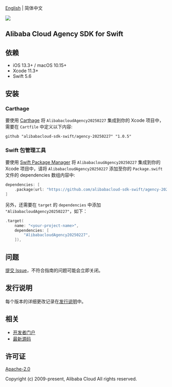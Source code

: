 [English](README.md) | 简体中文

![](https://aliyunsdk-pages.alicdn.com/icons/AlibabaCloud.svg)

## Alibaba Cloud Agency SDK for Swift

## 依赖

- iOS 13.3+ / macOS 10.15+
- Xcode 11.3+
- Swift 5.6

## 安装

### Carthage

要使用 [Carthage](https://github.com/Carthage/Carthage) 将 `AlibabacloudAgency20250227` 集成到你的 Xcode 项目中，需要在 `Cartfile` 中定义以下内容:

```ogdl
github "alibabacloud-sdk-swift/agency-20250227" "1.0.5"
```

### Swift 包管理工具

要使用 [Swift Package Manager](https://swift.org/package-manager/) 将 `AlibabacloudAgency20250227` 集成到你的 Xcode 项目中，请将 `AlibabacloudAgency20250227` 添加至你的 `Package.swift` 文件的 dependencies 数组内容中:

```swift
dependencies: [
    .package(url: "https://github.com/alibabacloud-sdk-swift/agency-20250227.git", from: "1.0.5")
]
```

另外，还需要在 `target` 的 `dependencies` 中添加 `"AlibabacloudAgency20250227"`，如下：

```swift
.target(
    name: "<your-project-name>",
    dependencies: [
        "AlibabacloudAgency20250227",
    ]),
```

## 问题

[提交 Issue](https://github.com/alibabacloud-sdk-swift/agency-20250227/issues/new)，不符合指南的问题可能会立即关闭。

## 发行说明

每个版本的详细更改记录在[发行说明](./ChangeLog.txt)中。

## 相关

* [开发者门户](https://next.api.aliyun.com/home)
* [最新源码](https://github.com/alibabacloud-sdk-swift/agency-20250227)

## 许可证

[Apache-2.0](http://www.apache.org/licenses/LICENSE-2.0)

Copyright (c) 2009-present, Alibaba Cloud All rights reserved.
